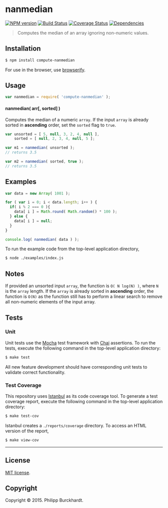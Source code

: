 nanmedian
===
[![NPM version][npm-image]][npm-url] [![Build Status][travis-image]][travis-url] [![Coverage Status][coveralls-image]][coveralls-url] [![Dependencies][dependencies-image]][dependencies-url]

> Computes the median of an array ignoring non-numeric values.


## Installation

``` bash
$ npm install compute-nanmedian
```

For use in the browser, use [browserify](https://github.com/substack/node-browserify).


## Usage

``` javascript
var nanmedian = require( 'compute-nanmedian' );
```

#### nanmedian( arr[, sorted] )

Computes the median of a numeric `array`. If the input `array` is already sorted in __ascending__ order, set the `sorted` flag to `true`.

``` javascript
var unsorted = [ 5, null, 3, 2, 4, null ],
	sorted = [ null, 2, 3, 4, null, 5 ];

var m1 = nanmedian( unsorted );
// returns 3.5

var m2 = nanmedian( sorted, true );
// returns 3.5
```

## Examples

``` javascript
var data = new Array( 1001 );

for ( var i = 0; i < data.length; i++ ) {
  if( i % 2 === 0 ){
    data[ i ] = Math.round( Math.random() * 100 );
  } else {
    data[ i ] = null;
  }
}

console.log( nanmedian( data ) );
```

To run the example code from the top-level application directory,

``` bash
$ node ./examples/index.js
```

## Notes

If provided an unsorted input `array`, the function is `O( N log(N) )`, where `N` is the `array` length. If the `array` is already sorted in __ascending__ order, the function is `O(N)` as the function still has to perform a linear search to remove all non-numeric elements of the input array.

## Tests

### Unit

Unit tests use the [Mocha](http://mochajs.org/) test framework with [Chai](http://chaijs.com) assertions. To run the tests, execute the following command in the top-level application directory:

``` bash
$ make test
```

All new feature development should have corresponding unit tests to validate correct functionality.


### Test Coverage

This repository uses [Istanbul](https://github.com/gotwarlost/istanbul) as its code coverage tool. To generate a test coverage report, execute the following command in the top-level application directory:

``` bash
$ make test-cov
```

Istanbul creates a `./reports/coverage` directory. To access an HTML version of the report,

``` bash
$ make view-cov
```


---
## License

[MIT license](http://opensource.org/licenses/MIT).


## Copyright

Copyright &copy; 2015. Philipp Burckhardt.


[npm-image]: http://img.shields.io/npm/v/compute-nanmedian.svg
[npm-url]: https://npmjs.org/package/compute-nanmedian

[travis-image]: http://img.shields.io/travis/compute-io/nanmedian/master.svg
[travis-url]: https://travis-ci.org/compute-io/nanmedian

[coveralls-image]: https://img.shields.io/coveralls/compute-io/nanmedian/master.svg
[coveralls-url]: https://coveralls.io/r/compute-io/nanmedian?branch=master

[dependencies-image]: http://img.shields.io/david/compute-io/nanmedian.svg
[dependencies-url]: https://david-dm.org/compute-io/nanmedian

[dev-dependencies-image]: http://img.shields.io/david/dev/compute-io/nanmedian.svg
[dev-dependencies-url]: https://david-dm.org/dev/compute-io/nanmedian

[github-issues-image]: http://img.shields.io/github/issues/compute-io/nanmedian.svg
[github-issues-url]: https://github.com/compute-io/nanmedian/issues
